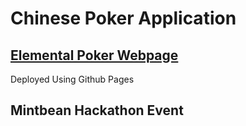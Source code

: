 # Chinese Poker Application

## [Elemental Poker Webpage]

Deployed Using Github Pages 

[Elemental Poker Webpage]: https://catmembermona.github.io/chinese-poker/

## Mintbean Hackathon Event
